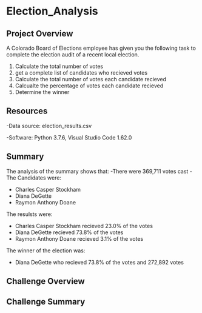 # Election_Analysis

## Project Overview
A Colorado Board of Elections employee has given you the following task to complete the election audit of a recent local election.

1. Calculate the total number of votes
2. get a complete list of candidates who recieved votes
3. Calculate the total number of votes each candidate recieved
4. Calcualte the percentage of votes each candidate recieved
5. Determine the winner

## Resources

-Data source: election_results.csv

-Software: Python 3.7.6, Visual Studio Code 1.62.0

## Summary
The analysis of the summary shows that:
-There were 369,711 votes cast
-The Candidates were:

  - Charles Casper Stockham
  - Diana DeGette
  - Raymon Anthony Doane
 
The resulsts were:

  - Charles Casper Stockham recieved 23.0% of the votes
  - Diana DeGette recieved 73.8% of the votes
  - Raymon Anthony Doane recieved 3.1% of the votes
  
 The winner of the election was:
 
  - Diana DeGette who recieved 73.8% of the votes and 272,892 votes

## Challenge Overview

## Challenge Summary
